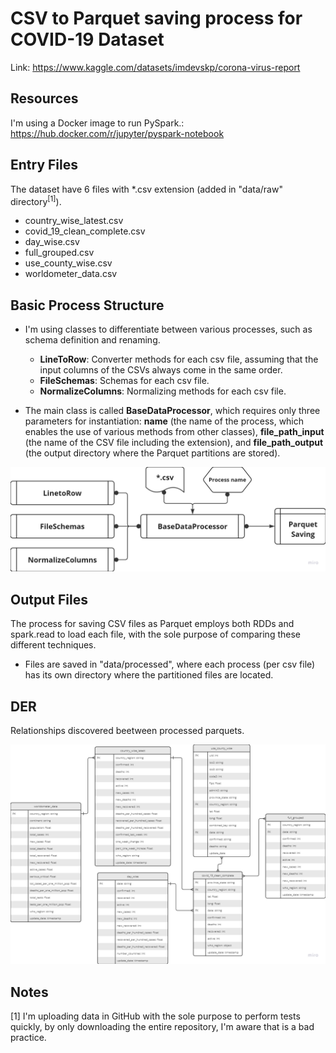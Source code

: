 # CSV to Parquet saving process for COVID-19 Dataset
Link: https://www.kaggle.com/datasets/imdevskp/corona-virus-report

## Resources
I'm using a Docker image to run PySpark.: https://hub.docker.com/r/jupyter/pyspark-notebook

## Entry Files
The dataset have 6 files with \*.csv extension (added in "data/raw" directory<sup>[1]</sup>).
- country_wise_latest.csv
- covid_19_clean_complete.csv
- day_wise.csv
- full_grouped.csv
- use_county_wise.csv
- worldometer_data.csv

## Basic Process Structure
- I'm using classes to differentiate between various processes, such as schema definition and renaming.
    - **LineToRow**: Converter methods for each csv file, assuming that the input columns of the CSVs always come in the same order.
    - **FileSchemas**: Schemas for each csv file.
    - **NormalizeColumns**: Normalizing methods for each csv file.

- The main class is called **BaseDataProcessor**, which requires only three parameters for instantiation: **name** (the name of the process, which enables the use of various methods from other classes), **file_path_input** (the name of the CSV file including the extension), and **file_path_output** (the output directory where the Parquet partitions are stored).

![Classes/Inputs/Outputs Diagram](/images/structure.png)

## Output Files
The process for saving CSV files as Parquet employs both RDDs and spark.read to load each file, with the sole purpose of comparing these different techniques.

- Files are saved in "data/processed", where each process (per csv file) has its own directory where the partitioned files are located.

## DER
Relationships discovered beetween processed parquets.

![DER for output parquets](/images/der.png)

## Notes
[1] I'm uploading data in GitHub with the sole purpose to perform tests quickly, by only downloading the entire repository, I'm aware that is a bad practice. 





